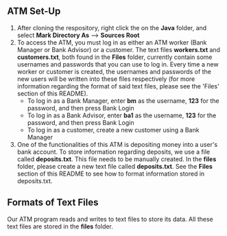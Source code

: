## ATM Set-Up
1. After cloning the respository, right click the on the **Java** folder, and select **Mark Directory As** --> **Sources Root**
2. To access the ATM, you must log in as either an ATM worker (Bank Manager or Bank Advisor) or a customer. The text files **workers.txt** and **customers.txt**, both found in the **Files** folder, currently contain some usernames and passwords that you can use to log in. Every time a new worker or customer is created, the usernames and passwords of the new users will be written into these files respectively (for more information regarding the format of said text files, please see the 'Files' section of this README).
   - To log in as a Bank Manager, enter **bm** as the username, **123** for the password, and then press Bank Login
   - To log in as a Bank Advisor, enter **ba1** as the username, **123** for the password, and then press Bank Login 
   - To log in as a customer, create a new customer using a Bank Manager
3. One of the functionalities of this ATM is depositing money into a user's bank account. To store information regarding deposits, we use a file called **deposits.txt**. This file needs to be manually created. In the **files** folder, please create a new text file called **deposits.txt**. See the **Files** section of this README to see how to format information stored in deposits.txt.

## Formats of Text Files
Our ATM program reads and writes to text files to store its data. All these text files are stored in the **files** folder.
